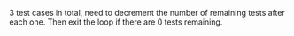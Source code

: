 3 test cases in total, need to decrement the number of remaining tests after each one. Then exit the loop if there are 0 tests remaining. 